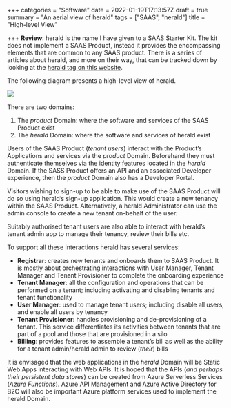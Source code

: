 +++
categories = "Software"
date = 2022-01-19T17:13:57Z
draft = true
summary = "An aerial view of herald"
tags = ["SAAS", "herald"]
title = "High-level View"

+++
**Review**: herald is the name I have given to a SAAS Starter Kit. The kit does not implement a SAAS Product, instead it provides the encompassing elements that are common to any SAAS product. There is a series of articles about herald, and more on their way, that can be tracked down by looking at the [herald tag on this website](/tags/herald).

The following diagram presents a high-level view of herald.

![](/uploads/highlevelview.svg)

There are two domains:

1. The _product_ Domain: where the software and services of the SAAS Product exist
2. The _herald_ Domain: where the software and services of herald exist

Users of the SAAS Product (_tenant users_) interact with the Product’s Applications and services via the _product_ Domain. Beforehand they must authenticate themselves via the identity features located in the _herald_ Domain. If the SASS Product offers an API and an associated Developer experience, then the _product_ Domain also has a Developer Portal.

Visitors wishing to sign-up to be able to make use of the SAAS Product will do so using herald’s sign-up application. This would create a new tenancy within the SAAS Product. Alternatively, a herald Administrator can use the admin console to create a new tenant on-behalf of the user.

Suitably authorised tenant users are also able to interact with herald’s tenant admin app to manage their tenancy, review their bills etc.

To support all these interactions herald has several services:

* **Registrar**: creates new tenants and onboards them to SAAS Product. It is mostly about orchestrating interactions with User Manager, Tenant Manager and Tenant Provisioner to complete the onboarding experience
* **Tenant Manager**: all the configuration and operations that can be performed on a tenant; including activating and disabling tenants and tenant functionality
* **User Manager**: used to manage tenant users; including disable all users, and enable all users by tenancy
* **Tenant Provisioner**: handles provisioning and de-provisioning of a tenant. This service differentiates its activities between tenants that are part of a pool and those that are provisioned in a silo
* **Billing**: provides features to assemble a tenant’s bill as well as the ability for a tenant admin/herald admin to review (_their_) bills

It is envisaged that the web applications in the _herald_ Domain will be Static Web Apps interacting with Web APIs. It is hoped that the APIs (_and perhaps their persistent data stores_) can be created from Azure Serverless Services (_Azure Functions_). Azure API Management and Azure Active Directory for B2C will also be important Azure platform services used to implement the herald Domain.